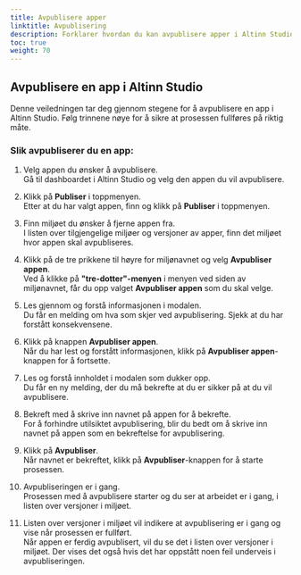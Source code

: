 ```yaml
---
title: Avpublisere apper
linktitle: Avpublisering
description: Forklarer hvordan du kan avpublisere apper i Altinn Studio.
toc: true
weight: 70
---
```


## Avpublisere en app i Altinn Studio

Denne veiledningen tar deg gjennom stegene for  å avpublisere en app i Altinn Studio. Følg trinnene nøye for å sikre at prosessen fullføres på riktig måte.

### Slik avpubliserer du en app:

1. Velg appen du ønsker å avpublisere.  
   Gå til dashboardet i Altinn Studio og velg den appen du vil avpublisere.

2. Klikk på **Publiser** i toppmenyen.  
   Etter at du har valgt appen, finn og klikk på **Publiser** i toppmenyen.

3. Finn miljøet du ønsker å fjerne appen fra.  
   I listen over tilgjengelige miljøer og versjoner av apper, finn det miljøet hvor appen skal avpubliseres.

4. Klikk på de tre prikkene til høyre for miljønavnet og velg **Avpubliser appen**.  
   Ved å klikke på **"tre-dotter"-menyen** i menyen ved siden av miljønavnet, får du opp valget **Avpubliser appen** som du skal velge.

5. Les gjennom og forstå informasjonen i modalen.  
   Du får en melding om hva som skjer ved avpublisering. Sjekk at du har forstått konsekvensene.

6. Klikk på knappen **Avpubliser appen**.  
   Når du har lest og forstått informasjonen, klikk på **Avpubliser appen**-knappen for å fortsette.

7. Les og forstå innholdet i modalen som dukker opp.  
   Du får en ny melding, der du må bekrefte at du er sikker på at du vil avpublisere. 

8. Bekreft med å skrive inn navnet på appen for å bekrefte.  
   For å forhindre utilsiktet avpublisering, blir du bedt om å skrive inn navnet på appen som en bekreftelse for avpublisering.

9. Klikk på **Avpubliser**.  
   Når navnet er bekreftet, klikk på **Avpubliser**-knappen for å starte prosessen.

10. Avpubliseringen er i gang.  
    Prosessen med å avpublisere starter og du ser at arbeidet er i gang, i listen over versjoner i miljøet.

11. Listen over versjoner i miljøet vil indikere at avpublisering er i gang og vise når prosessen er fullført.  
    Når appen er ferdig avpublisert, vil du se det i listen over versjoner i miljøet. Der vises det også hvis det har oppstått noen feil underveis i avpubliseringen. 
